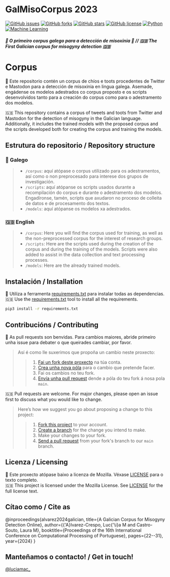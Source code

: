 # GalMisoCorpus 2023

[![GitHub issues](https://img.shields.io/github/issues/luciamariaalvarezcrespo/GalMisoCorpus2023)](https://github.com/luciamariaalvarezcrespo/GalMisoCorpus2023/issues)
[![GitHub forks](https://img.shields.io/github/forks/luciamariaalvarezcrespo/GalMisoCorpus2023)](https://github.com/luciamariaalvarezcrespo/GalMisoCorpus2023/network)
[![GitHub stars](https://img.shields.io/github/stars/luciamariaalvarezcrespo/GalMisoCorpus2023)](https://github.com/luciamariaalvarezcrespo/GalMisoCorpus2023/stargazers)
[![GitHub license](https://img.shields.io/github/license/luciamariaalvarezcrespo/GalMisoCorpus2023)](https://github.com/luciamariaalvarezcrespo/GalMisoCorpus2023/blob/main/LICENSE)
[![Python](https://img.shields.io/badge/Python-3.10-blue)](https://www.python.org/downloads/release/python-310/)
[![Machine Learning](https://img.shields.io/badge/Machine%20Learning-Scikit--learn-orange)](https://scikit-learn.org/)

##### 🐙 _O primeiro corpus galego para a detección de misoxinia_ 🐙 // 🇬🇧 _The First Galician corpus for misogyny detection_ 🇬🇧

# Corpus

🐙 Este repositorio contén un corpus de chíos e toots procedentes de Twitter e Mastodon para a detección de misoxinia en lingua galega. Asemade, engádense os modelos adestrados co corpus proposto e os scripts desenvolvidos tanto para a creación do corpus como para o adestramento dos modelos.  

🇬🇧 This repository contains a corpus of tweets and toots from Twitter and Mastodon for the detection of misogyny in the Galician language. Additionally, it includes the trained models with the proposed corpus and the scripts developed both for creating the corpus and training the models.

## Estrutura do repositorio / Repository structure

### 🐙 Galego

> - `/corpus`: aquí atópase o corpus utilizado para os adestramentos, así como o non preprocesado para interese dos grupos de investigación.
> - `/scripts`: aquí atópanse os scripts usados durante a recompilación do corpus e durante o adestramento dos modelos. Engadíronse, tamén, scripts que axudaron no proceso de colleita de datos e de procesamento dos textos.
> - `/models`: aquí atópanse os modelos xa adestrados.

### 🇬🇧 English

> - `/corpus`: Here you will find the corpus used for training, as well as the non-preprocessed corpus for the interest of research groups.
> - `/scripts`: Here are the scripts used during the creation of the corpus and during the training of the models. Scripts were also added to assist in the data collection and text processing processes.
> - `/models`: Here are the already trained models.

## Instalación / Installation
🐙 Utiliza a ferramenta [requirements.txt](https://github.com/luciamariaalvarezcrespo/GalMisoCorpus2023/blob/main/requirements.txt) para instalar todas as dependencias.  
🇬🇧 Use the [requirements.txt](https://github.com/luciamariaalvarezcrespo/GalMisoCorpus2023/blob/main/requirements.txt) tool to install all the requirements.   

```bash
pip3 install -r requirements.txt
```

## Contribucións / Contributing
🐙 As pull requests son benvidas. Para cambios maiores, abride primeiro unha issue para debater o que queirades cambiar, por favor.  

> Así é como lle suxerimos que propoña un cambio neste proxecto:
>
> > 1. [Fai un fork deste proxecto][fork] na túa conta.
> > 2. [Crea unha nova póla][branch] para o cambio que pretende facer.
> > 3. Fai os cambios no teu fork.
> > 4. [Envía unha pull request][pr] dende a póla do teu fork á nosa pola `main`.

🇬🇧 Pull requests are welcome. For major changes, please open an issue first to discuss what you would like to change.  

> Here’s how we suggest you go about proposing a change to this project:  
>
>> 1. [Fork this project][fork] to your account.
>> 2. [Create a branch][branch] for the change you intend to make.
>> 3. Make your changes to your fork.
>> 4. [Send a pull request][pr] from your fork's branch to our `main` branch.

[fork]: https://help.github.com/articles/fork-a-repo/
[branch]: https://help.github.com/articles/creating-and-deleting-branches-within-your-repository
[pr]: https://help.github.com/articles/using-pull-requests/

## Licenza / Licensing

🐙 Este proxecto atópase baixo a licenza de Mozilla. Véxase [LICENSE](https://github.com/luciamariaalvarezcrespo/GalMisoCorpus2023/blob/main/LICENSE) para o texto completo.  
🇬🇧 This project is licensed under the Mozilla License. See [LICENSE](https://github.com/luciamariaalvarezcrespo/GalMisoCorpus2023/blob/main/LICENSE) for the full license text.

## Cítao como / Cite as

@inproceedings{alvarez2024galician,
  title={A Galician Corpus for Misogyny Detection Online},
  author={{\'A}lvarez-Crespo, Luc{\'\i}a M and Castro-Souto, Laura M},
  booktitle={Proceedings of the 16th International Conference on Computational Processing of Portuguese},
  pages={22--31},
  year={2024}
}

## Manteñamos o contacto! / Get in touch! 
[@luciamac_](https://www.twitter.com/luciamac_)
